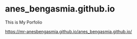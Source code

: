 # anes_bengasmia.github.io
This is My Porfolio

https://mr-anesbengasmia.github.io/anes_bengasmia.github.io/
